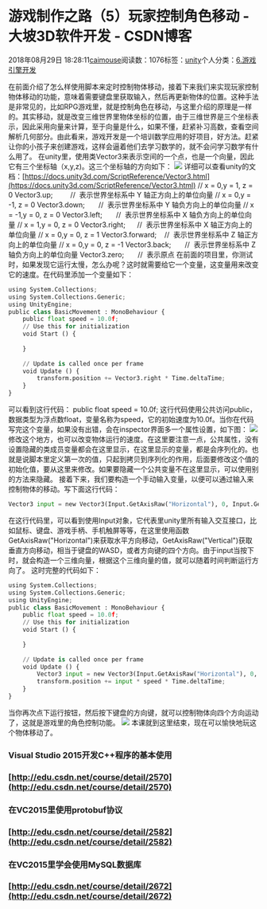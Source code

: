 
# 游戏制作之路（5）玩家控制角色移动 - 大坡3D软件开发 - CSDN博客

2018年08月29日 18:28:11[caimouse](https://me.csdn.net/caimouse)阅读数：1076标签：[unity](https://so.csdn.net/so/search/s.do?q=unity&t=blog)个人分类：[6.游戏引擎开发](https://blog.csdn.net/caimouse/article/category/7094872)



在前面介绍了怎么样使用脚本来定时控制物体移动，接着下来我们来实现玩家控制物体移动的功能，意味着需要键盘里获取输入，然后再更新物体的位置。这种手法是非常见的，比如RPG游戏里，就是控制角色在移动，与这里介绍的原理是一样的。其实移动，就是改变三维世界里物体坐标的位置，由于三维世界是三个坐标表示，因此采用向量来计算，至于向量是什么，如果不懂，赶紧补习高数，查看空间解析几何部分。由此看来，游戏开发是一个培训数学应用的好项目，好方法。赶紧让你的小孩子来创建游戏，这样会逼着他们去学习数学的，就不会问学习数学有什么用了。
在unity里，使用类Vector3来表示空间的一个点，也是一个向量，因此它有三个坐标轴（x,y,z)。这三个坐标轴的方向如下：
![](https://img-blog.csdn.net/20180829170109904?watermark/2/text/aHR0cHM6Ly9ibG9nLmNzZG4ubmV0L2NhaW1vdXNl/font/5a6L5L2T/fontsize/400/fill/I0JBQkFCMA==/dissolve/70)
详细可以查看unity的文档：[https://docs.unity3d.com/ScriptReference/Vector3.html](https://docs.unity3d.com/ScriptReference/Vector3.html)
// x = 0,y = 1, z = 0
Vector3.up;         //  表示世界坐标系中 Y 轴正方向上的单位向量
// x = 0,y = -1, z = 0
Vector3.down;       //  表示世界坐标系中 Y 轴负方向上的单位向量
// x = -1,y = 0, z = 0
Vector3.left;       //  表示世界坐标系中 X 轴负方向上的单位向量
// x = 1,y = 0, z = 0
Vector3.right;      //  表示世界坐标系中 X 轴正方向上的单位向量
// x = 0,y = 0, z = 1
Vector3.forward;    //  表示世界坐标系中 Z 轴正方向上的单位向量
// x = 0,y = 0, z = -1
Vector3.back;       //  表示世界坐标系中 Z 轴负方向上的单位向量
Vector3.zero;       //  表示原点
在前面的项目里，你测试时，如果发现它运行太慢，怎么办呢？这时就需要给它一个变量，这变量用来改变它的速度。在代码里添加一个变量如下：
```python
using System.Collections;
using System.Collections.Generic;
using UnityEngine;
public class BasicMovement : MonoBehaviour {
    public float speed = 10.0f;
    // Use this for initialization
    void Start () {
		
	}
	
	// Update is called once per frame
	void Update () {
        transform.position += Vector3.right * Time.deltaTime;
    }
}
```
可以看到这行代码：
public float speed = 10.0f;
这行代码使用公共访问public，数据类型为浮点数float，变量名称为speed，它的初始速度为10.0f。当你在代码写完这个变量，如果没有出错，会在inspector界面多一个属性设置，如下图：
![](https://img-blog.csdn.net/20180829180255826?watermark/2/text/aHR0cHM6Ly9ibG9nLmNzZG4ubmV0L2NhaW1vdXNl/font/5a6L5L2T/fontsize/400/fill/I0JBQkFCMA==/dissolve/70)
修改这个地方，也可以改变物体运行的速度。在这里要注意一点，公共属性，没有设置隐藏的类成员变量都会在这里显示，在这里显示的变量，都是会序列化的。也就是说脚本里定义第一次的值，只起到拷贝到序列化的作用，后面要修改这个值的初始化值，要从这里来修改。如果要隐藏一个公共变量不在这里显示，可以使用别的方法来隐藏。
接着下来，我们要构造一个手动输入变量，以便可以通过输入来控制物体的移动。写下面这行代码：
```python
Vector3 input = new Vector3(Input.GetAxisRaw("Horizontal"), 0, Input.GetAxisRaw("Vertical"));
```
在这行代码里，可以看到使用Input对象，它代表里unity里所有输入交互接口，比如鼠标、键盘、游戏手柄、手机触屏等等，在这里使用函数GetAxisRaw("Horizontal")来获取水平方向移动，GetAxisRaw("Vertical")获取垂直方向移动，相当于键盘的WASD，或者方向键的四个方向。由于input当按下时，就会构造一个三维向量，根据这个三维向量的值，就可以随着时间判断运行方向了。
这时完整的代码如下：
```python
using System.Collections;
using System.Collections.Generic;
using UnityEngine;
public class BasicMovement : MonoBehaviour {
    public float speed = 10.0f;
    // Use this for initialization
    void Start () {
		
	}
	
	// Update is called once per frame
	void Update () {
        Vector3 input = new Vector3(Input.GetAxisRaw("Horizontal"), 0, Input.GetAxisRaw("Vertical"));
        transform.position += input * speed * Time.deltaTime;
    }
}
```
当你再次点下运行按钮，然后按下键盘的方向键，就可以控制物体向四个方向运动了，这就是游戏里的角色控制功能。
![](https://img-blog.csdn.net/20180829182655288?watermark/2/text/aHR0cHM6Ly9ibG9nLmNzZG4ubmV0L2NhaW1vdXNl/font/5a6L5L2T/fontsize/400/fill/I0JBQkFCMA==/dissolve/70)
本课就到这里结束，现在可以愉快地玩这个物体移动了。
### Visual Studio 2015开发C++程序的基本使用
### [http://edu.csdn.net/course/detail/2570](http://edu.csdn.net/course/detail/2570)
### 在VC2015里使用protobuf协议
### [http://edu.csdn.net/course/detail/2582](http://edu.csdn.net/course/detail/2582)
### 在VC2015里学会使用MySQL数据库
### [http://edu.csdn.net/course/detail/2672](http://edu.csdn.net/course/detail/2672)

